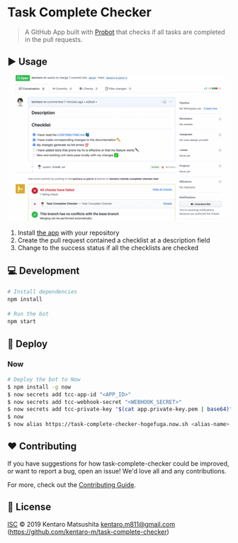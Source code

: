 # Task Complete Checker

> A GitHub App built with [Probot](https://github.com/probot/probot) that checks if all tasks are completed in the pull requests.

## :arrow_forward: Usage
![](./assets/demo.gif)

1. Install [the app](https://github.com/apps/task-complete-checker) with your repository
2. Create the pull request contained a checklist at a description field
3. Change to the success status if all the checklists are checked 

## :computer: Development

```sh
# Install dependencies
npm install

# Run the bot
npm start
```

## :rocket: Deploy

### Now
```bash
# Deploy the bot to Now
$ npm install -g now
$ now secrets add tcc-app-id "<APP_ID>"
$ now secrets add tcc-webhook-secret "<WEBHOOK_SECRET>"
$ now secrets add tcc-private-key "$(cat app.private-key.pem | base64)"
$ now
$ now alias https://task-complete-checker-hogefuga.now.sh <alias-name>
```

## :heart: Contributing

If you have suggestions for how task-complete-checker could be improved, or want to report a bug, open an issue! We'd love all and any contributions.

For more, check out the [Contributing Guide](CONTRIBUTING.md).

## :memo: License

[ISC](LICENSE) © 2019 Kentaro Matsushita <kentaro.m811@gmail.com> (https://github.com/kentaro-m/task-complete-checker)
